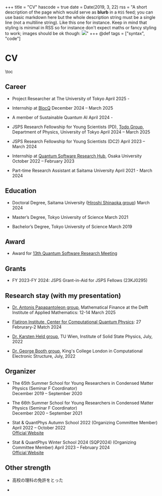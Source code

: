 +++
title = "CV"
hascode = true
date = Date(2019, 3, 22)
rss = "A short description of the page which would serve as **blurb** in a `RSS` feed; you can use basic markdown here but the whole description string must be a single line (not a multiline string). Like this one for instance. Keep in mind that styling is minimal in RSS so for instance don't expect maths or fancy styling to work; images should be ok though: ![](https://upload.wikimedia.org/wikipedia/en/3/32/Rick_and_Morty_opening_credits.jpeg)"
+++
@def tags = ["syntax", "code"]

# CV

\toc

## Career 

- Project Researcher at The University of Tokyo
  April 2025 - 

- Internship at [BlocQ](https://www.blocqinc.com/)
  December 2024 – March 2025  

- A member of Sustainable Quantum AI 
  April 2024 -

- JSPS Research Fellowship for Young Scientists (PD), [Todo Group](https://exa.phys.s.u-tokyo.ac.jp/ja), Department of Physics, University of Tokyo
  April 2024 – March 2025  
  
- JSPS Research Fellowship for Young Scientists (DC2)
  April 2023 – March 2024  
  
- Internship at [Quantum Software Research Hub](https://qsrh.jp/seminar/), Osaka University
  October 2022 – February 2023  
  
- Part-time Research Assistant at Saitama University
  April 2021 - March 2024

## Education

- Doctoral Degree, Saitama University ([Hiroshi Shinaoka group](https://shinaoka.sakura.ne.jp))
  March 2024  

- Master’s Degree, Tokyo University of Science
  March 2021  

- Bachelor’s Degree, Tokyo University of Science
  March 2019  
  

## Award
- Award for [13th Quantum Software Research Meeting](https://www.ipsj.or.jp/kenkyukai/event/qs13.html)

## Grants
- FY 2023-FY 2024: JSPS Grant-in-Aid for JSPS Fellows (23KJ0295)

## Research stay (with my presentation)
- [Dr. Antonis Papapantoleon group]((https://fa.ewi.tudelft.nl/~apapapantoleon/index.html)), Mathematical Finance at the Delft Institute of Applied Mathematics: 12-14 March 2025

- [Flatiron Institute, Center for Computational Quantum Physics](https://www.simonsfoundation.org/flatiron/center-for-computational-quantum-physics/): 27 Februrary-2 Match 2024

- [Dr. Karsten Held group](https://www.tuwien.at/en/phy/ifp/theory), TU Wien, Institute of Solid State Physics, July, 2022

- [Dr. George Booth group](https://www.boothgroupresearch.com/index.html), King's College London in Computational Electronic Structure, July, 2022


## Organizer
- The 65th Summer School for Young Researchers in Condensed Matter Physics (Seminar F Coordinator)  
  December 2019 – September 2020

- The 66th Summer School for Young Researchers in Condensed Matter Physics (Seminar F Coordinator)  
  December 2020 – September 2021

- Stat & QuantPhys Autumn School 2022 (Organizing Committee Member)  
  April 2022 – October 2022  
  [Official Website](http://hatano-lab.iis.u-tokyo.ac.jp/manami/SQP2022/index_jp.html)

- Stat & QuantPhys Winter School 2024 (SQP2024) (Organizing Committee Member)
  April 2023 – February 2024  
  [Official Website](http://hatano-lab.iis.u-tokyo.ac.jp/norihiro/SQP2024/index.html)

## Other strength
- 高校の理科の免許をとった

- 